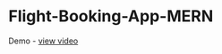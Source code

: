 # Flight-Booking-App-MERN
Demo - <a href="https://drive.google.com/file/d/1WoPzAgsjbSTJLSOArWntXpMFqGc65pA2/view?usp=drive_link ">view video</a>

